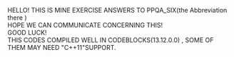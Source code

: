 HELLO!
THIS IS MINE EXERCISE  ANSWERS TO PPQA_SIX(the Abbreviation there )   
HOPE WE CAN COMMUNICATE CONCERNING THIS!   
GOOD LUCK!    
THIS CODES COMPILED WELL IN CODEBLOCKS(13.12.0.0) , SOME OF THEM MAY NEED  "C++11"SUPPORT.    


